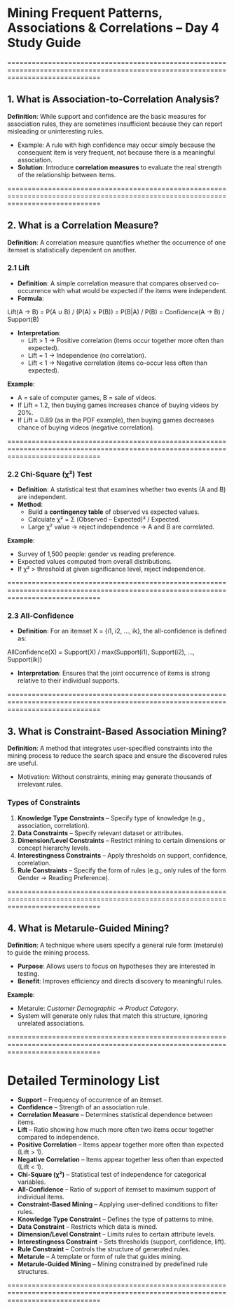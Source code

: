 # Mining Frequent Patterns, Associations & Correlations – Day 4 Study Guide  

===================================================================================================================================

## 1. What is Association-to-Correlation Analysis?  

**Definition**: While support and confidence are the basic measures for association rules, they are sometimes insufficient because they can report misleading or uninteresting rules.  

- Example: A rule with high confidence may occur simply because the consequent item is very frequent, not because there is a meaningful association.  
- **Solution**: Introduce **correlation measures** to evaluate the real strength of the relationship between items.  

===================================================================================================================================

## 2. What is a Correlation Measure?  

**Definition**: A correlation measure quantifies whether the occurrence of one itemset is statistically dependent on another.  

### 2.1 Lift  
- **Definition**: A simple correlation measure that compares observed co-occurrence with what would be expected if the items were independent.  
- **Formula**:  

Lift(A → B) = P(A ∪ B) / (P(A) × P(B)) = P(B|A) / P(B) = Confidence(A → B) / Support(B)  

- **Interpretation**:  
  - Lift > 1 → Positive correlation (items occur together more often than expected).  
  - Lift = 1 → Independence (no correlation).  
  - Lift < 1 → Negative correlation (items co-occur less often than expected).  

**Example**:  
- A = sale of computer games, B = sale of videos.  
- If Lift = 1.2, then buying games increases chance of buying videos by 20%.  
- If Lift = 0.89 (as in the PDF example), then buying games decreases chance of buying videos (negative correlation).  

===================================================================================================================================

### 2.2 Chi-Square (χ²) Test  
- **Definition**: A statistical test that examines whether two events (A and B) are independent.  
- **Method**:  
  - Build a **contingency table** of observed vs expected values.  
  - Calculate χ² = Σ (Observed – Expected)² / Expected.  
  - Large χ² value → reject independence → A and B are correlated.  

**Example**:  
- Survey of 1,500 people: gender vs reading preference.  
- Expected values computed from overall distributions.  
- If χ² > threshold at given significance level, reject independence.  

===================================================================================================================================

### 2.3 All-Confidence  
- **Definition**: For an itemset X = {i1, i2, …, ik}, the all-confidence is defined as:  

AllConfidence(X) = Support(X) / max(Support(i1), Support(i2), …, Support(ik))  

- **Interpretation**: Ensures that the joint occurrence of items is strong relative to their individual supports.  

===================================================================================================================================


## 3. What is Constraint-Based Association Mining?  

**Definition**: A method that integrates user-specified constraints into the mining process to reduce the search space and ensure the discovered rules are useful.  

- Motivation: Without constraints, mining may generate thousands of irrelevant rules.  

### Types of Constraints  

1. **Knowledge Type Constraints** – Specify type of knowledge (e.g., association, correlation).  
2. **Data Constraints** – Specify relevant dataset or attributes.  
3. **Dimension/Level Constraints** – Restrict mining to certain dimensions or concept hierarchy levels.  
4. **Interestingness Constraints** – Apply thresholds on support, confidence, correlation.  
5. **Rule Constraints** – Specify the form of rules (e.g., only rules of the form Gender → Reading Preference).  

===================================================================================================================================

## 4. What is Metarule-Guided Mining?  

**Definition**: A technique where users specify a general rule form (metarule) to guide the mining process.  

- **Purpose**: Allows users to focus on hypotheses they are interested in testing.  
- **Benefit**: Improves efficiency and directs discovery to meaningful rules.  

**Example**:  
- Metarule: *Customer Demographic → Product Category*.  
- System will generate only rules that match this structure, ignoring unrelated associations.  

===================================================================================================================================

# Detailed Terminology List  

- **Support** – Frequency of occurrence of an itemset.  
- **Confidence** – Strength of an association rule.  
- **Correlation Measure** – Determines statistical dependence between items.  
- **Lift** – Ratio showing how much more often two items occur together compared to independence.  
- **Positive Correlation** – Items appear together more often than expected (Lift > 1).  
- **Negative Correlation** – Items appear together less often than expected (Lift < 1).  
- **Chi-Square (χ²)** – Statistical test of independence for categorical variables.  
- **All-Confidence** – Ratio of support of itemset to maximum support of individual items.  
- **Constraint-Based Mining** – Applying user-defined conditions to filter rules.  
- **Knowledge Type Constraint** – Defines the type of patterns to mine.  
- **Data Constraint** – Restricts which data is mined.  
- **Dimension/Level Constraint** – Limits rules to certain attribute levels.  
- **Interestingness Constraint** – Sets thresholds (support, confidence, lift).  
- **Rule Constraint** – Controls the structure of generated rules.  
- **Metarule** – A template or form of rule that guides mining.  
- **Metarule-Guided Mining** – Mining constrained by predefined rule structures.  

===================================================================================================================================
